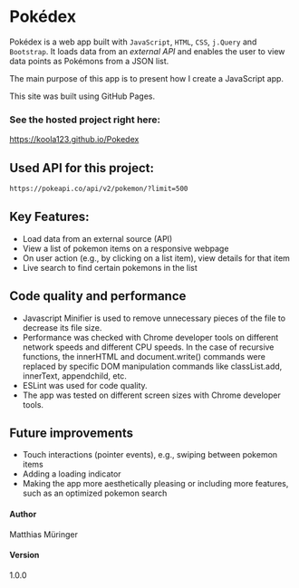 # Pokédex

Pokédex is a web app built with `JavaScript`, `HTML`, `CSS`, `j.Query` and `Bootstrap`.
It loads data from an *external API* and enables the user to view data points as Pokémons from a JSON list.

The main purpose of this app is to present how I create a JavaScript app.

This site was built using GitHub Pages.


### See the hosted project right here:
https://koola123.github.io/Pokedex


## Used API for this project:
```html
https://pokeapi.co/api/v2/pokemon/?limit=500
```

## Key Features:
* Load data from an external source (API)
* View a list of pokemon items on a responsive webpage
* On user action (e.g., by clicking on a list item), view details for that item
* Live search to find certain pokemons in the list

## Code quality and performance

* Javascript Minifier is used to remove unnecessary pieces of the file to decrease its file size.
* Performance was checked with Chrome developer tools on different network speeds and different CPU speeds. In the case of recursive functions, the innerHTML and document.write() commands were replaced by specific DOM manipulation commands like classList.add, innerText, appendchild, etc.
* ESLint was used for code quality.
* The app was tested on different screen sizes with Chrome developer tools.


## Future improvements
* Touch interactions (pointer events), e.g., swiping between pokemon items
* Adding a loading indicator
* Making the app more aesthetically pleasing or including more features, such as an optimized pokemon
search

#### Author
Matthias Müringer

#### Version
1.0.0
